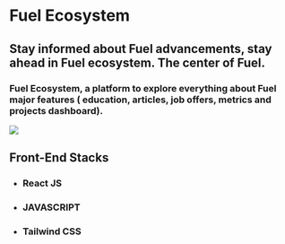 # Fuel Ecosystem

## Stay informed about Fuel advancements, stay ahead in Fuel ecosystem. The center of Fuel.

### Fuel Ecosystem, a platform to explore everything about Fuel major features ( education, articles, job offers, metrics and projects dashboard).

<a href="https://www.linkpicture.com/view.php?img=LPic63e762a6c11d31131635716"><img src="https://www.linkpicture.com/q/Web-capture_11-2-2023_93521_localhost.jpeg" type="image"></a>



## Front-End Stacks
- ### React JS
- ### JAVASCRIPT
- ### Tailwind CSS
